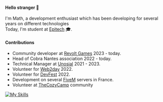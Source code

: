 #### Hello stranger 👋
I'm Math, a development enthusiast which has been developing for several years on different technologies\
Today, I'm student at [Epitech](https://www.epitech.eu/en/who-are-we/) 🎓.

#### Contributions
- Community developer at [Revolt Games](https://www.revoltgames.io/) 2023 - today.
- Head of Cobra Nantes association 2022 - today.
- Technical Manager at [Unosial](https://unosial.com) 2021 - 2023.
- Volunteer for [Web2day](https://web2day.co/en/) 2022.
- Volunteer for [DevFest](https://devfest.gdgnantes.com/) 2022.
- Development on several [FiveM](https://fivem.net/) servers in France.
- Volunteer at [TheCozyCamp](https://discord.gg/tcc) community

[![My Skills](https://skills.thijs.gg/icons?i=js,ts,c,react,next,express,vue,nuxt,lua,postgres,redis)](https://github.com/TekMath)

